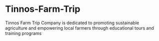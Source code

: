 # Tinnos-Farm-Trip
Tinnos Farm Trip Company is dedicated to promoting sustainable agriculture and empowering local farmers through educational tours and training programs
